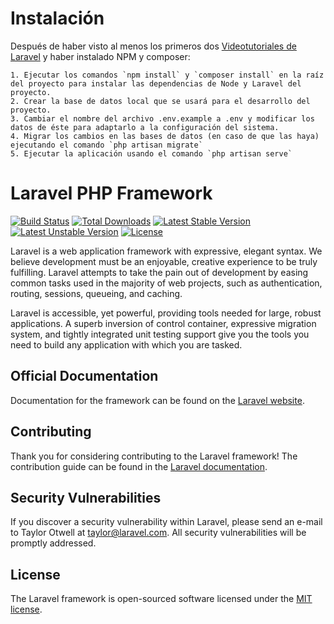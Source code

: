 # Instalación

Después de haber visto al menos los primeros dos [Videotutoriales de Laravel](https://laracasts.com/series/laravel-5-from-scratch) y haber instalado NPM y composer:
    
    1. Ejecutar los comandos `npm install` y `composer install` en la raíz del proyecto para instalar las dependencias de Node y Laravel del proyecto.
    2. Crear la base de datos local que se usará para el desarrollo del proyecto.
    3. Cambiar el nombre del archivo .env.example a .env y modificar los datos de éste para adaptarlo a la configuración del sistema.
    4. Migrar los cambios en las bases de datos (en caso de que las haya) ejecutando el comando `php artisan migrate`
    5. Ejecutar la aplicación usando el comando `php artisan serve`

# Laravel PHP Framework

[![Build Status](https://travis-ci.org/laravel/framework.svg)](https://travis-ci.org/laravel/framework)
[![Total Downloads](https://poser.pugx.org/laravel/framework/d/total.svg)](https://packagist.org/packages/laravel/framework)
[![Latest Stable Version](https://poser.pugx.org/laravel/framework/v/stable.svg)](https://packagist.org/packages/laravel/framework)
[![Latest Unstable Version](https://poser.pugx.org/laravel/framework/v/unstable.svg)](https://packagist.org/packages/laravel/framework)
[![License](https://poser.pugx.org/laravel/framework/license.svg)](https://packagist.org/packages/laravel/framework)

Laravel is a web application framework with expressive, elegant syntax. We believe development must be an enjoyable, creative experience to be truly fulfilling. Laravel attempts to take the pain out of development by easing common tasks used in the majority of web projects, such as authentication, routing, sessions, queueing, and caching.

Laravel is accessible, yet powerful, providing tools needed for large, robust applications. A superb inversion of control container, expressive migration system, and tightly integrated unit testing support give you the tools you need to build any application with which you are tasked.

## Official Documentation

Documentation for the framework can be found on the [Laravel website](http://laravel.com/docs).

## Contributing

Thank you for considering contributing to the Laravel framework! The contribution guide can be found in the [Laravel documentation](http://laravel.com/docs/contributions).

## Security Vulnerabilities

If you discover a security vulnerability within Laravel, please send an e-mail to Taylor Otwell at taylor@laravel.com. All security vulnerabilities will be promptly addressed.

## License

The Laravel framework is open-sourced software licensed under the [MIT license](http://opensource.org/licenses/MIT).
